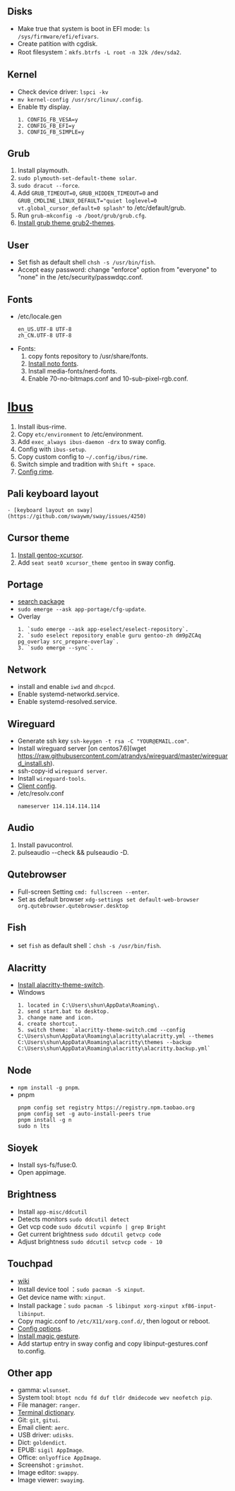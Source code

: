 ## Disks
  - Make true that system is boot in EFI mode: `ls /sys/firmware/efi/efivars`.
  - Create patition with cgdisk.
  - Root filesystem：`mkfs.btrfs -L root -n 32k /dev/sda2`.

## Kernel
  - Check device driver: `lspci -kv`
  - `mv kernel-config /usr/src/linux/.config`.
  - Enable tty display.
    ```
    1. CONFIG_FB_VESA=y
    2. CONFIG_FB_EFI=y
    3. CONFIG_FB_SIMPLE=y
    ```

## Grub
  1. Install playmouth.
  2. `sudo plymouth-set-default-theme solar`.
  3. `sudo dracut --force`.
  4. Add `GRUB_TIMEOUT=0`, `GRUB_HIDDEN_TIMEOUT=0` and `GRUB_CMDLINE_LINUX_DEFAULT="quiet loglevel=0 vt.global_cursor_default=0 splash"` to /etc/default/grub.
  5. Run `grub-mkconfig -o /boot/grub/grub.cfg`.
  6. [Install grub theme grub2-themes](https://github.com/vinceliuice).

## User
  - Set fish as default shell `chsh -s /usr/bin/fish`.
  - Accept easy password: change "enforce" option from "everyone" to "none" in the /etc/security/passwdqc.conf.

## Fonts
  - /etc/locale.gen
    ```
    en_US.UTF-8 UTF-8
    zh_CN.UTF-8 UTF-8
    ```
  - Fonts:
    1. copy fonts repository to /usr/share/fonts.
    2. [Install noto fonts](https://wiki.gentoo.org/wiki/Fontconfig).
    3. Install media-fonts/nerd-fonts.
    4. Enable 70-no-bitmaps.conf and 10-sub-pixel-rgb.conf.

# [Ibus](https://wiki.gentoo.org/wiki/IBus)
  1. Install ibus-rime.
  2. Copy `etc/environment` to /etc/environment.
  3. Add `exec_always ibus-daemon -drx` to sway config.
  4. Config with `ibus-setup`.
  5. Copy custom config to `~/.config/ibus/rime`.
  6. Switch simple and tradition with `Shift + space`.
  7. [Config rime](https://github.com/rime/home/wiki).

## Pali keyboard layout
	- [keyboard layout on sway](https://github.com/swaywm/sway/issues/4250)

## Cursor theme
  1. [Install gentoo-xcursor](https://wiki.gentoo.org/wiki/Cursor_themes).
  2. Add `seat seat0 xcursor_theme gentoo` in sway config.

## Portage
  - [search package](https://gpo.zugaina.org/app-i18n/fcitx)
  - `sudo emerge --ask app-portage/cfg-update`.
  - Overlay
    ```
    1. `sudo emerge --ask app-eselect/eselect-repository`.
    2. `sudo eselect repository enable guru gentoo-zh dm9pZCAq pg_overlay src_prepare-overlay`.
    3. `sudo emerge --sync`.
    ```

## Network
  - install and enable `iwd` and `dhcpcd`.
  - Enable systemd-networkd.service.
  - Enable systemd-resolved.service.

## Wireguard
  - Generate ssh key `ssh-keygen -t rsa -C "YOUR@EMAIL.com"`.
  - Install wireguard server [on centos7.6](wget https://raw.githubusercontent.com/atrandys/wireguard/master/wireguard_install.sh).
  - ssh-copy-id `wireguard server`.
  - Install `wireguard-tools`.
  - [Client config](https://tech.serhatteker.com/post/2021-01/how-to-set-up-wireguard-client-on-ubuntu-desktop/).
  - /etc/resolv.conf
    ```
    nameserver 114.114.114.114
    ```

## Audio
  1. Install pavucontrol.
  2. pulseaudio --check && pulseaudio -D.

## Qutebrowser
  - Full-screen Setting `cmd: fullscreen --enter`.
  - Set as default browser `xdg-settings set default-web-browser org.qutebrowser.qutebrowser.desktop`

## Fish
  - set `fish` as default shell：`chsh -s /usr/bin/fish`.

## Alacritty
  - [Install alacritty-theme-switch](https://github.com/tichopad/alacritty-theme-switch).
  - Windows
    ```
    1. located in C:\Users\shun\AppData\Roaming\.
    2. send start.bat to desktop.
    3. change name and icon.
    4. create shortcut.
    5. switch theme: `alacritty-theme-switch.cmd --config C:\Users\shun\AppData\Roaming\alacritty\alacritty.yml --themes C:\Users\shun\AppData\Roaming\alacritty\themes --backup C:\Users\shun\AppData\Roaming\alacritty\alacritty.backup.yml`
    ```

## Node
  - `npm install -g pnpm`.
  - pnpm
    ```
    pnpm config set registry https://registry.npm.taobao.org
    pnpm config set -g auto-install-peers true
    pnpm install -g n
    sudo n lts
    ```

## Sioyek
  - Install sys-fs/fuse:0.
  - Open appimage.

## Brightness 
  - Install `app-misc/ddcutil`
  - Detects monitors `sudo ddcutil detect`
  - Get vcp code `sudo ddcutil vcpinfo | grep Bright`
  - Get current brightness `sudo ddcutil getvcp code`
  - Adjust brightness `sudo ddcutil setvcp code - 10`

## Touchpad
  - [wiki](https://wiki.archlinux.org/title/Libinput)
  - Install device tool ：`sudo pacman -S xinput`.
  - Get device name with: `xinput`.
  - Install package：`sudo pacman -S libinput xorg-xinput xf86-input-libinput`.
  - Copy magic.conf to `/etc/X11/xorg.conf.d/`, then logout or reboot.
  - [Config options](https://man.archlinux.org/man/libinput.4).
  - [Install magic gesture](https://github.com/bulletmark/libinput-gestures).
  - Add startup entry in sway config and copy libinput-gestures.conf to.config.

## Other app
  - gamma: `wlsunset`.
  - System tool: `btopt ncdu fd duf tldr dmidecode wev neofetch pip`.
  - File manager: `ranger`.
  - [Terminal dictionary](https://github.com/xueyuanl/cambrinary).
  - Git: `git`, `gitui`.
  - Email client: `aerc`.
  - USB driver: `udisks`.
  - Dict: `goldendict`.
  - EPUB: `sigil AppImage`.
  - Office: `onlyoffice AppImage`.
  - Screenshot : `grimshot`.
  - Image editor: `swappy`.
  - Image viewer: `swayimg`.

